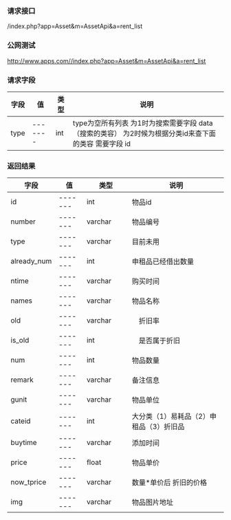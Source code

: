 ### **请求接口**
/index.php?app=Asset&m=AssetApi&a=rent_list



### **公网测试**
http://www.apps.com//index.php?app=Asset&m=AssetApi&a=rent_list

### **请求字段**
|字段        |值          |类型    |说明        |
| ---------  |--------    |-------- |--------  |
|type          |-------   |int    |type为空所有列表  为1时为搜索需要字段 data（搜索的类容） 为2时候为根据分类id来查下面的类容 需要字段 id  |

### **返回结果**
|字段        |值          |类型    |说明        |
| ---------  |--------    |-------- |--------  |
|id          |-------   |int    |物品id   |
|number      | -------     |varchar  |物品编号      |
|type        | -------    |varchar  |目前未用      |
|already_num | -------     |int  |申租品已经借出数量     |
|ntime       |  -------   |varchar     |  购买时间   |
|names       |-------     |varchar   |物品名称          |
|old         |   -------         |varchar　　|　折旧率 |
|is_old| -------   |int　|　是否属于折旧     |
|num |    -------         |int | 物品数量 |
|remark|  -------      | varchar   |  备注信息   |
|gunit|   -------        |  varchar | 物品单位|
|cateid|   -------       |  int  |  大分类（1）易耗品（2）申租品（3）折旧品|
|buytime|  -------        | varchar    |  添加时间   |
|price|   -------          |   float |  物品单价    |
|now_tprice        | -------     | varchar   | 数量*单价后 折旧的价格   |
|img|  -------         |   varchar  |  物品图片地址    |